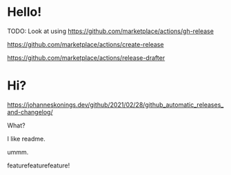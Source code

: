 # Hello!

TODO: Look at using https://github.com/marketplace/actions/gh-release

https://github.com/marketplace/actions/create-release

https://github.com/marketplace/actions/release-drafter

# Hi?
https://johanneskonings.dev/github/2021/02/28/github_automatic_releases_and-changelog/

What?

I like readme.

ummm.

featurefeaturefeature!